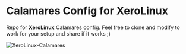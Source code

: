 # Calamares Config for XeroLinux

Repo for **XeroLinux** Calamares config. Feel free to clone and modify to work for your setup and share if it works ;)

![XeroLinux-Calamares](https://i.imgur.com/tWxKetP.png)
